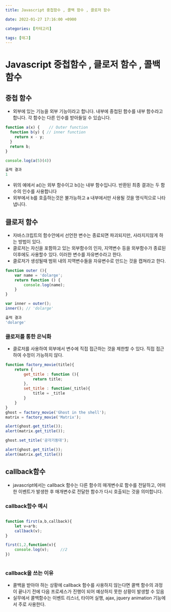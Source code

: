 ```yaml
---
title: Javascript 중첩함수 , 콜백 함수 , 클로저 함수

date: 2022-01-27 17:16:00 +0900

categories: [카테고리]

tags: [태그]
---
```


# Javascript 중첩함수 ,  클로저 함수 , 콜백 함수

## 중첩 함수
  + 외부에 있는 기능을 외부 기능이라고 합니다. 내부에 중첩된 함수를 내부 함수라고 합니다. 각 함수는 다른 인수를 받아들일 수 있습니다.

```Javascript
function a(x) {    // Outer function
  function b(y) { // inner function
    return x - y;
  }
  return b;
}

console.log(a(5)(4))

출력 결과
1
```
  + 위의 예에서 a()는 외부 함수이고 b()는 내부 함수입니다. 반환된 최종 결과는 두 함수의 인수를 사용합니다
  + 외부에서 b를 호출하는것은 불가능하고 a 내부에서만 사용될 것을 명식적으로 나타냅니다.

## 클로저 함수
  + 자바스크립트의 함수안에서 선언한 변수는 종료되면 파괴되지만, 사라지지않게 하는 방법이 있다.
  + 클로저는 자신을 포함하고 있는 외부함수의 인자, 지역변수 등을 외부함수가 종료된 이후에도 사용할수 있다. 이러한 변수를 자유변수라고 한다.
  + 클로저가 생성될때 범위 내의 지역변수들을 자유변수로 만드는 것을 캡쳐라고 한다.

```Javascript
function outer (){
	var name = 'dolarge';
  	return function () {
		console.log(name);
    }
}

var inner = outer();
inner(); // 'dolarge'

출력 결과
'dolarge'
```
  ### 클로저를 통한 은닉화

  + 클로저를 사용하여 외부에서 변수에 직접 접근하는 것을 제한할 수 있다. 직접 접근하여 수정이 가능하지 않다.


```javascript
function factory_movie(title){
    return {
        get_title : function (){
            return title;
        },
        set_title : function(_title){
            title = _title
        }
    }
}
ghost = factory_movie('Ghost in the shell');
matrix = factory_movie('Matrix');

alert(ghost.get_title());
alert(matrix.get_title());

ghost.set_title('공각기동대');

alert(ghost.get_title());
alert(matrix.get_title())

```

## callback함수
  + javascript에서는 callback 함수는 다른 함수의 매개변수로 함수를 전달하고, 어떠한 이벤트가 발생한 후 매개변수로 전달한 함수가 다시 호출되는 것을 의미합니다.

### callback함수 예시
```javascript

function first(a,b,callback){
	let v=a*b;
	callback(v);
}

first(1,2,function(v){
	console.log(v);		//2
})



```

### callback을 쓰는 이유

+ 콜백을 받아야 하는 상황에 callback 함수를 사용하지 않는다면 콜백 함수의 과정이 끝나기 전에 다음 프로세스가 진행이 되어 예상하지 못한 상황이 발생할 수 있음
+ 실무에서 콜백함수는 이벤트 리스너, 타이머 실행, ajax, jquery animation 기능에서 주로 사용한다.




